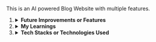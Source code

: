 This is an AI powered Blog Website with multiple features.

<ol>
<li><details>
<summary><strong>Future Improvements or Features</strong></summary>
<br>
<ul>
<li><details>
<summary><strong>Features</strong></summary>
<i>
1. Add Comment Feature via route '/user/actions/comment'; <br>
2. Add Text to AI Generated Image Feature via route '/ai/generate/image' (present in controllers)
</i>

</details></li>
<li>
<details>
<summary><strong>Improvements</strong></summary>
<i> Needs Improvement;
</i>

</details></li>
</ul>

</details>

</li>
<li><details>
<summary><strong>My Learnings</strong></summary>
<br>
<ul>
<li><details>
<summary><strong>explore about equals()</strong></summary>

No, equals() is not a standard, built-in JavaScript method that exists on all objects like toString() or hasOwnProperty().

The .equals() method you're using for comparing Mongoose ObjectIDs is a specific method added by the Mongoose library to its ObjectId type. It's part of the functionality Mongoose provides to simplify working with MongoDB's ObjectIDs in JavaScript applications.

</details></li>
<li><details>
<summary><strong>explore about some()</strong></summary>
Think of the some() method like this:
Imagine you have a basket of different fruits, and you want to know if there's at least one red apple in it. You don't need to count how many, or find all of them – just a yes or no answer. 
That's what .some() does for arrays in JavaScript: 
You give it an array (your fruit basket).
You tell it what to look for (a red apple, or a condition like a number being greater than 50).
It goes through the items one by one.
As soon as it finds one item that matches your description, it says "Yes, there is one!" (returns true) and stops looking.
If it checks all items and finds none that match, then it says "No, there isn't one." (returns false). 
Example

```javascript
const fruits = ["apple", "banana", "orange", "grape"];

// Do we have at least one banana in the basket?
const hasBanana = fruits.some((fruit) => fruit === "banana");
console.log(hasBanana); // Output: true

// Do we have at least one kiwi in the basket?
const hasKiwi = fruits.some((fruit) => fruit === "kiwi");
console.log(hasKiwi); // Output: false
```

In the first example, "banana" is found, and true is returned. It doesn't need to check "orange" or "grape".
In the second example, all fruits are checked, but "kiwi" isn't found, so false is returned.`

</details></li>
</ul>

</details></li>

<li><details>
<summary><strong>Tech Stacks or Technologies Used</strong> </summary>
<ul>
<li>Express.js (API)</li>
<li>Gemini AI (GenAI)</li>
<li>MongoDB (mongoose)</li>
<li>Redis (authentication jwt blocking)</li>
<li>JWT (jsonwebtoken)</li>
<li>Password Hashing (bcrypt)</li>
<li>Validator (to check email and strong password)</li>
<li>React-Markdown (to format the text coming from database)</li>
</ul>
</details></li>
</ol>
